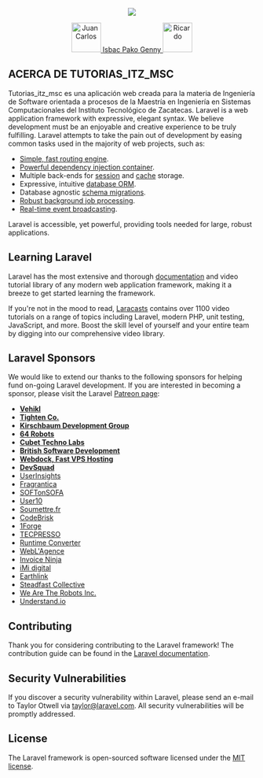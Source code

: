 <p align="center"><img src="http://mapaches3.itz.edu.mx/itz_rg/wp-content/uploads/2013/10/foto.png"></p>

<p align="center">
	<a href="https://github.com/jncsoga">
		<img src="https://avatars3.githubusercontent.com/u/9665267?s=64&v=4" alt="Juan Carlos" title="Juan Carlos" style="height: 60px;">
	</a>
	<a href="https://github.com/ISBACsolzac">Isbac
		<!-- 
		<img src="https://avatars0.githubusercontent.com/u/22861887?s=64&v=4" alt="Isbac" title="Isbac" style="height: 60px;">
		-->
	</a>
	<a href="https://github.com/pakosamuel">Pako
		<!-- 
		<img src="https://avatars1.githubusercontent.com/u/47428264?s=64&v=4" alt="Pako" title="Pako" style="height: 60px;">
		-->		
	</a>
	<a href="https://github.com/Gennysis">Genny
		<!-- 
		<img src="https://avatars3.githubusercontent.com/u/47047894?s=88&v=4" alt="Genny" title="Genny" style="height: 60px;">
		-->		
	</a>
	<a href="https://github.com/ricardo77a">
		<img src="https://avatars1.githubusercontent.com/u/24514193?s=88&v=4" alt="Ricardo" title="Ricardo" style="height: 60px;">
	</a>
</p>

## ACERCA DE TUTORIAS_ITZ_MSC

Tutorias_itz_msc es una aplicación web creada para la materia de Ingeniería de Software orientada a procesos de la Maestría en Ingeniería en Sistemas Computacionales del Instituto Tecnológico de Zacatecas.
Laravel is a web application framework with expressive, elegant syntax. We believe development must be an enjoyable and creative experience to be truly fulfilling. Laravel attempts to take the pain out of development by easing common tasks used in the majority of web projects, such as:

- [Simple, fast routing engine](https://laravel.com/docs/routing).
- [Powerful dependency injection container](https://laravel.com/docs/container).
- Multiple back-ends for [session](https://laravel.com/docs/session) and [cache](https://laravel.com/docs/cache) storage.
- Expressive, intuitive [database ORM](https://laravel.com/docs/eloquent).
- Database agnostic [schema migrations](https://laravel.com/docs/migrations).
- [Robust background job processing](https://laravel.com/docs/queues).
- [Real-time event broadcasting](https://laravel.com/docs/broadcasting).

Laravel is accessible, yet powerful, providing tools needed for large, robust applications.

## Learning Laravel

Laravel has the most extensive and thorough [documentation](https://laravel.com/docs) and video tutorial library of any modern web application framework, making it a breeze to get started learning the framework.

If you're not in the mood to read, [Laracasts](https://laracasts.com) contains over 1100 video tutorials on a range of topics including Laravel, modern PHP, unit testing, JavaScript, and more. Boost the skill level of yourself and your entire team by digging into our comprehensive video library.

## Laravel Sponsors

We would like to extend our thanks to the following sponsors for helping fund on-going Laravel development. If you are interested in becoming a sponsor, please visit the Laravel [Patreon page](https://patreon.com/taylorotwell):

- **[Vehikl](https://vehikl.com/)**
- **[Tighten Co.](https://tighten.co)**
- **[Kirschbaum Development Group](https://kirschbaumdevelopment.com)**
- **[64 Robots](https://64robots.com)**
- **[Cubet Techno Labs](https://cubettech.com)**
- **[British Software Development](https://www.britishsoftware.co)**
- **[Webdock, Fast VPS Hosting](https://www.webdock.io/en)**
- **[DevSquad](https://devsquad.com)**
- [UserInsights](https://userinsights.com)
- [Fragrantica](https://www.fragrantica.com)
- [SOFTonSOFA](https://softonsofa.com/)
- [User10](https://user10.com)
- [Soumettre.fr](https://soumettre.fr/)
- [CodeBrisk](https://codebrisk.com)
- [1Forge](https://1forge.com)
- [TECPRESSO](https://tecpresso.co.jp/)
- [Runtime Converter](http://runtimeconverter.com/)
- [WebL'Agence](https://weblagence.com/)
- [Invoice Ninja](https://www.invoiceninja.com)
- [iMi digital](https://www.imi-digital.de/)
- [Earthlink](https://www.earthlink.ro/)
- [Steadfast Collective](https://steadfastcollective.com/)
- [We Are The Robots Inc.](https://watr.mx/)
- [Understand.io](https://www.understand.io/)

## Contributing

Thank you for considering contributing to the Laravel framework! The contribution guide can be found in the [Laravel documentation](https://laravel.com/docs/contributions).

## Security Vulnerabilities

If you discover a security vulnerability within Laravel, please send an e-mail to Taylor Otwell via [taylor@laravel.com](mailto:taylor@laravel.com). All security vulnerabilities will be promptly addressed.

## License

The Laravel framework is open-sourced software licensed under the [MIT license](https://opensource.org/licenses/MIT).
